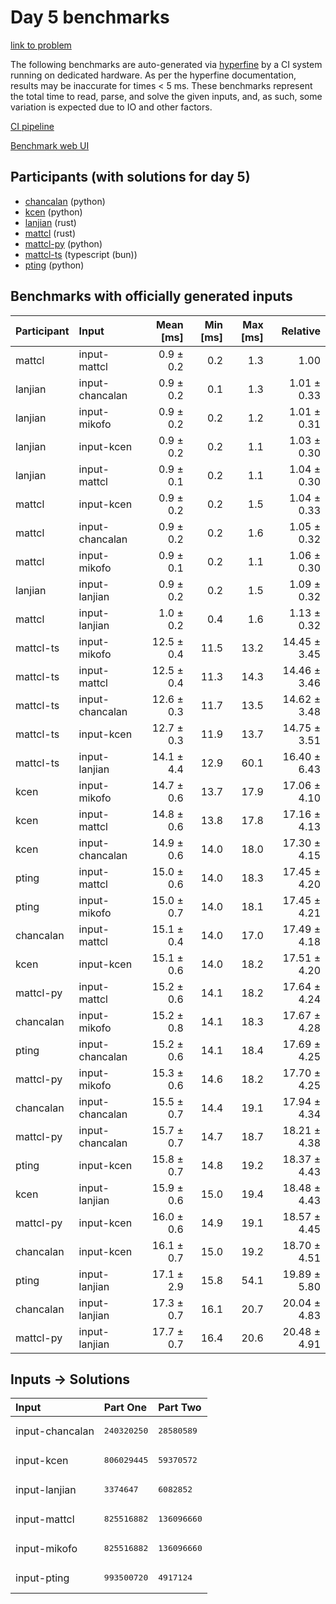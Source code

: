 # Day 5 benchmarks

[link to problem](https://adventofcode.com/2023/day/5)

The following benchmarks are auto-generated via
[hyperfine](https://github.com/sharkdp/hyperfine) by a CI system running on
dedicated hardware. As per the hyperfine documentation, results may be
inaccurate for times < 5 ms. These benchmarks represent the total time to read,
parse, and solve the given inputs, and, as such, some variation is expected due
to IO and other factors.

[CI pipeline](http://ci.papercode.net:8080/teams/main/pipelines/aoc2023)

[Benchmark web UI](https://aoc.ancalagon.black)


## Participants (with solutions for day 5)

- [chancalan](https://github.com/chancalan/aoc2023) (python)
- [kcen](https://github.com/kcen/aoc2023) (python)
- [lanjian](https://github.com/lanjian/aoc-2023) (rust)
- [mattcl](https://github.com/mattcl/aoc2023) (rust)
- [mattcl-py](https://github.com/mattcl/aoc2023-py) (python)
- [mattcl-ts](https://github.com/mattcl/aoc2023-js) (typescript (bun))
- [pting](https://github.com/pting/aoc2023) (python)


## Benchmarks with officially generated inputs

| Participant | Input | Mean [ms] | Min [ms] | Max [ms] | Relative |
|:---|:---|---:|---:|---:|---:|
| mattcl | input-mattcl | 0.9 ± 0.2 | 0.2 | 1.3 | 1.00 |
| lanjian | input-chancalan | 0.9 ± 0.2 | 0.1 | 1.3 | 1.01 ± 0.33 |
| lanjian | input-mikofo | 0.9 ± 0.2 | 0.2 | 1.2 | 1.01 ± 0.31 |
| lanjian | input-kcen | 0.9 ± 0.2 | 0.2 | 1.1 | 1.03 ± 0.30 |
| lanjian | input-mattcl | 0.9 ± 0.1 | 0.2 | 1.1 | 1.04 ± 0.30 |
| mattcl | input-kcen | 0.9 ± 0.2 | 0.2 | 1.5 | 1.04 ± 0.33 |
| mattcl | input-chancalan | 0.9 ± 0.2 | 0.2 | 1.6 | 1.05 ± 0.32 |
| mattcl | input-mikofo | 0.9 ± 0.1 | 0.2 | 1.1 | 1.06 ± 0.30 |
| lanjian | input-lanjian | 0.9 ± 0.2 | 0.2 | 1.5 | 1.09 ± 0.32 |
| mattcl | input-lanjian | 1.0 ± 0.2 | 0.4 | 1.6 | 1.13 ± 0.32 |
| mattcl-ts | input-mikofo | 12.5 ± 0.4 | 11.5 | 13.2 | 14.45 ± 3.45 |
| mattcl-ts | input-mattcl | 12.5 ± 0.4 | 11.3 | 14.3 | 14.46 ± 3.46 |
| mattcl-ts | input-chancalan | 12.6 ± 0.3 | 11.7 | 13.5 | 14.62 ± 3.48 |
| mattcl-ts | input-kcen | 12.7 ± 0.3 | 11.9 | 13.7 | 14.75 ± 3.51 |
| mattcl-ts | input-lanjian | 14.1 ± 4.4 | 12.9 | 60.1 | 16.40 ± 6.43 |
| kcen | input-mikofo | 14.7 ± 0.6 | 13.7 | 17.9 | 17.06 ± 4.10 |
| kcen | input-mattcl | 14.8 ± 0.6 | 13.8 | 17.8 | 17.16 ± 4.13 |
| kcen | input-chancalan | 14.9 ± 0.6 | 14.0 | 18.0 | 17.30 ± 4.15 |
| pting | input-mattcl | 15.0 ± 0.6 | 14.0 | 18.3 | 17.45 ± 4.20 |
| pting | input-mikofo | 15.0 ± 0.7 | 14.0 | 18.1 | 17.45 ± 4.21 |
| chancalan | input-mattcl | 15.1 ± 0.4 | 14.0 | 17.0 | 17.49 ± 4.18 |
| kcen | input-kcen | 15.1 ± 0.6 | 14.0 | 18.2 | 17.51 ± 4.20 |
| mattcl-py | input-mattcl | 15.2 ± 0.6 | 14.1 | 18.2 | 17.64 ± 4.24 |
| chancalan | input-mikofo | 15.2 ± 0.8 | 14.1 | 18.3 | 17.67 ± 4.28 |
| pting | input-chancalan | 15.2 ± 0.6 | 14.1 | 18.4 | 17.69 ± 4.25 |
| mattcl-py | input-mikofo | 15.3 ± 0.6 | 14.6 | 18.2 | 17.70 ± 4.25 |
| chancalan | input-chancalan | 15.5 ± 0.7 | 14.4 | 19.1 | 17.94 ± 4.34 |
| mattcl-py | input-chancalan | 15.7 ± 0.7 | 14.7 | 18.7 | 18.21 ± 4.38 |
| pting | input-kcen | 15.8 ± 0.7 | 14.8 | 19.2 | 18.37 ± 4.43 |
| kcen | input-lanjian | 15.9 ± 0.6 | 15.0 | 19.4 | 18.48 ± 4.43 |
| mattcl-py | input-kcen | 16.0 ± 0.6 | 14.9 | 19.1 | 18.57 ± 4.45 |
| chancalan | input-kcen | 16.1 ± 0.7 | 15.0 | 19.2 | 18.70 ± 4.51 |
| pting | input-lanjian | 17.1 ± 2.9 | 15.8 | 54.1 | 19.89 ± 5.80 |
| chancalan | input-lanjian | 17.3 ± 0.7 | 16.1 | 20.7 | 20.04 ± 4.83 |
| mattcl-py | input-lanjian | 17.7 ± 0.7 | 16.4 | 20.6 | 20.48 ± 4.91 |


## Inputs -> Solutions

| Input | Part One | Part Two |
|:---|:---|:---|
|input-chancalan|<pre>240320250</pre>|<pre>28580589</pre>|
|input-kcen|<pre>806029445</pre>|<pre>59370572</pre>|
|input-lanjian|<pre>3374647</pre>|<pre>6082852</pre>|
|input-mattcl|<pre>825516882</pre>|<pre>136096660</pre>|
|input-mikofo|<pre>825516882</pre>|<pre>136096660</pre>|
|input-pting|<pre>993500720</pre>|<pre>4917124</pre>|